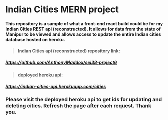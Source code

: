 # **Indian Cities MERN project**

#### This repository is a sample of what a front-end react build could be for my Indian Cities REST api (reconstructed). It allows for data from the state of Manipur to be viewed and allows access to update the entire Indian cities database hosted on heroku.

> #### Indian Cities api (reconstructed) repository link:

##### _https://github.com/AnthonyMaddox/sei38-project6_

> #### deployed heroku api:

##### _https://indian-cities-api.herokuapp.com/cities_

### Please visit the deployed heroku api to get ids for updating and deleting cities. Refresh the page after each request. Thank you.
